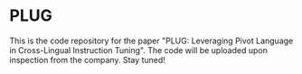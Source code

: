 # PLUG

This is the code repository for the paper "PLUG: Leveraging Pivot Language in Cross-Lingual Instruction Tuning". The code will be uploaded upon inspection from the company. Stay tuned!
